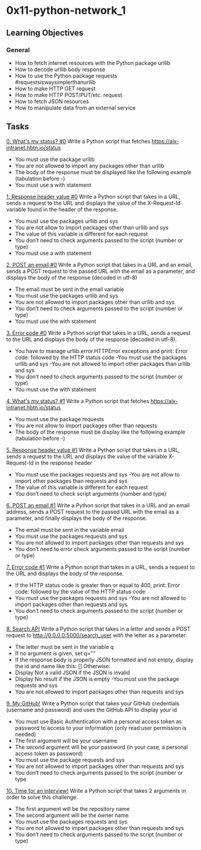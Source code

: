 # 0x11-python-network_1

## Learning Objectives
### General
- How to fetch internet resources with the Python package urllib
- How to decode urllib body response
- How to use the Python package requests #requestsiswaysimplerthanurllib
- How to make HTTP GET request
- How to make HTTP POST/PUT/etc. request
- How to fetch JSON resources
- How to manipulate data from an external service

## Tasks 

[0. What's my status? #0](https://github.com/alban-okoby/alx-higher_level_programming/blob/master/0x11-python-network_1/0-hbtn_status.py)
Write a Python script that fetches https://alx-intranet.hbtn.io/status

- You must use the package urllib
- You are not allowed to import any packages other than urllib
- The body of the response must be displayed like the following example (tabulation before -)
- You must use a with statement

[1. Response header value #0](https://github.com/alban-okoby/alx-higher_level_programming/blob/master/0x11-python-network_1/1-hbtn_header.py)
Write a Python script that takes in a URL, sends a request to the URL and displays the value of the X-Request-Id variable found in the header of the response.

- You must use the packages urllib and sys
- You are not allow to import packages other than urllib and sys
- The value of this variable is different for each request
- You don’t need to check arguments passed to the script (number or type)
- You must use a with statement

[2. POST an email #0](https://github.com/alban-okoby/alx-higher_level_programming/blob/master/0x11-python-network_1/2-post_email.py)
Write a Python script that takes in a URL and an email, sends a POST request to the passed URL with the email as a parameter, and displays the body of the response (decoded in utf-8)

- The email must be sent in the email variable
- You must use the packages urllib and sys
- You are not allowed to import packages other than urllib and sys
- You don’t need to check arguments passed to the script (number or type)
- You must use the with statement

[3. Error code #0](https://github.com/alban-okoby/alx-higher_level_programming/blob/master/0x11-python-network_1/3-error_code.py)
Write a Python script that takes in a URL, sends a request to the URL and displays the body of the response (decoded in utf-8).

- You have to manage urllib.error.HTTPError exceptions and print: Error code: followed by the HTTP status code
 -You must use the packages urllib and sys
 -You are not allowed to import other packages than urllib and sys
- You don’t need to check arguments passed to the script (number or type)
- You must use the with statement

[4. What's my status? #1](https://github.com/alban-okoby/alx-higher_level_programming/blob/master/0x11-python-network_1/4-hbtn_status.py)
Write a Python script that fetches https://alx-intranet.hbtn.io/status

- You must use the package requests
- You are not allow to import packages other than requests
- The body of the response must be display like the following example (tabulation before -)

[5. Response header value #1](https://github.com/alban-okoby/alx-higher_level_programming/blob/master/0x11-python-network_1/5-hbtn_header.py)
Write a Python script that takes in a URL, sends a request to the URL and displays the value of the variable X-Request-Id in the response header

- You must use the packages requests and sys
 -You are not allow to import other packages than requests and sys
- The value of this variable is different for each request
- You don’t need to check script arguments (number and type)

[6. POST an email #1](https://github.com/alban-okoby/alx-higher_level_programming/blob/master/0x11-python-network_1/6-post_email.py)
Write a Python script that takes in a URL and an email address, sends a POST request to the passed URL with the email as a parameter, and finally displays the body of the response.

- The email must be sent in the variable email
- You must use the packages requests and sys
- You are not allowed to import packages other than requests and sys
- You don’t need to error check arguments passed to the script (number or type)

[7. Error code #1](https://github.com/alban-okoby/alx-higher_level_programming/blob/master/0x11-python-network_1/7-error_code.py)
Write a Python script that takes in a URL, sends a request to the URL and displays the body of the response.

- If the HTTP status code is greater than or equal to 400, print: Error code: followed by the value of the HTTP status code
- You must use the packages requests and sys
 -You are not allowed to import packages other than requests and sys
- You don’t need to check arguments passed to the script (number or type)

[8. Search API](https://github.com/alban-okoby/alx-higher_level_programming/blob/master/0x11-python-network_1/8-json_api.py)
Write a Python script that takes in a letter and sends a POST request to http://0.0.0.0:5000/search_user with the letter as a parameter.

- The letter must be sent in the variable q
- If no argument is given, set q=""
- If the response body is properly JSON formatted and not empty, display the id and name like this: [<id>] <name>
Otherwise:
- Display Not a valid JSON if the JSON is invalid
- Display No result if the JSON is empty
 -You must use the package requests and sys
- You are not allowed to import packages other than requests and sys

[9. My GitHub!](https://github.com/alban-okoby/alx-higher_level_programming/blob/master/0x11-python-network_1/100-github_commits.py)
Write a Python script that takes your GitHub credentials (username and password) and uses the GitHub API to display your id

- You must use Basic Authentication with a personal access token as password to access to your information (only read:user permission is needed)
- The first argument will be your username
- The second argument will be your password (in your case, a personal access token as password)
- You must use the package requests and sys
- You are not allowed to import packages other than requests and sys
- You don’t need to check arguments passed to the script (number or type

[10. Time for an interview!](https://github.com/alban-okoby/alx-higher_level_programming/blob/master/0x11-python-network_1/100-github_commits.py)
Write a Python script that takes 2 arguments in order to solve this challenge.

- The first argument will be the repository name
- The second argument will be the owner name
- You must use the packages requests and sys
- You are not allowed to import packages other than requests and sys
- You don’t need to check arguments passed to the script (number or type)
